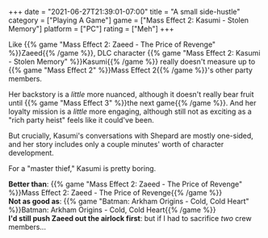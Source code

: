 +++
date = "2021-06-27T21:39:01-07:00"
title = "A small side-hustle"
category = ["Playing A Game"]
game = ["Mass Effect 2: Kasumi - Stolen Memory"]
platform = ["PC"]
rating = ["Meh"]
+++

Like {{% game "Mass Effect 2: Zaeed - The Price of Revenge" %}}Zaeed{{% /game %}}, DLC character {{% game "Mass Effect 2: Kasumi - Stolen Memory" %}}Kasumi{{% /game %}} really doesn't measure up to {{% game "Mass Effect 2" %}}Mass Effect 2{{% /game %}}'s other party members.

Her backstory is a <i>little</i> more nuanced, although it doesn't really bear fruit until {{% game "Mass Effect 3" %}}the next game{{% /game %}}.  And her loyalty mission is a <i>little</i> more engaging, although still not as exciting as a "rich party heist" feels like it could've been.

But crucially, Kasumi's conversations with Shepard are mostly one-sided, and her story includes only a couple minutes' worth of character development.

For a "master thief," Kasumi is pretty boring.

<b>Better than</b>: {{% game "Mass Effect 2: Zaeed - The Price of Revenge" %}}Mass Effect 2: Zaeed - The Price of Revenge{{% /game %}}  
<b>Not as good as</b>: {{% game "Batman: Arkham Origins - Cold, Cold Heart" %}}Batman: Arkham Origins - Cold, Cold Heart{{% /game %}}  
<b>I'd still push Zaeed out the airlock first</b>: but if I had to sacrifice <i>two</i> crew members...
